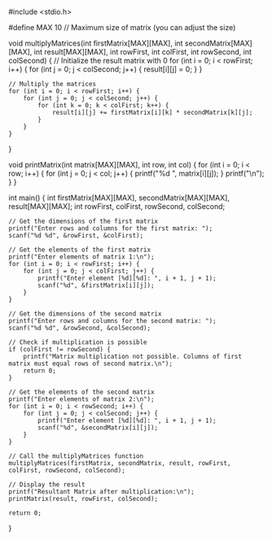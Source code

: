 #include <stdio.h>

#define MAX 10  // Maximum size of matrix (you can adjust the size)

void multiplyMatrices(int firstMatrix[MAX][MAX], int secondMatrix[MAX][MAX], int result[MAX][MAX], int rowFirst, int colFirst, int rowSecond, int colSecond) {
    // Initialize the result matrix with 0
    for (int i = 0; i < rowFirst; i++) {
        for (int j = 0; j < colSecond; j++) {
            result[i][j] = 0;
        }
    }

    // Multiply the matrices
    for (int i = 0; i < rowFirst; i++) {
        for (int j = 0; j < colSecond; j++) {
            for (int k = 0; k < colFirst; k++) {
                result[i][j] += firstMatrix[i][k] * secondMatrix[k][j];
            }
        }
    }
}

void printMatrix(int matrix[MAX][MAX], int row, int col) {
    for (int i = 0; i < row; i++) {
        for (int j = 0; j < col; j++) {
            printf("%d ", matrix[i][j]);
        }
        printf("\n");
    }
}

int main() {
    int firstMatrix[MAX][MAX], secondMatrix[MAX][MAX], result[MAX][MAX];
    int rowFirst, colFirst, rowSecond, colSecond;

    // Get the dimensions of the first matrix
    printf("Enter rows and columns for the first matrix: ");
    scanf("%d %d", &rowFirst, &colFirst);

    // Get the elements of the first matrix
    printf("Enter elements of matrix 1:\n");
    for (int i = 0; i < rowFirst; i++) {
        for (int j = 0; j < colFirst; j++) {
            printf("Enter element [%d][%d]: ", i + 1, j + 1);
            scanf("%d", &firstMatrix[i][j]);
        }
    }

    // Get the dimensions of the second matrix
    printf("Enter rows and columns for the second matrix: ");
    scanf("%d %d", &rowSecond, &colSecond);

    // Check if multiplication is possible
    if (colFirst != rowSecond) {
        printf("Matrix multiplication not possible. Columns of first matrix must equal rows of second matrix.\n");
        return 0;
    }

    // Get the elements of the second matrix
    printf("Enter elements of matrix 2:\n");
    for (int i = 0; i < rowSecond; i++) {
        for (int j = 0; j < colSecond; j++) {
            printf("Enter element [%d][%d]: ", i + 1, j + 1);
            scanf("%d", &secondMatrix[i][j]);
        }
    }

    // Call the multiplyMatrices function
    multiplyMatrices(firstMatrix, secondMatrix, result, rowFirst, colFirst, rowSecond, colSecond);

    // Display the result
    printf("Resultant Matrix after multiplication:\n");
    printMatrix(result, rowFirst, colSecond);

    return 0;
}
